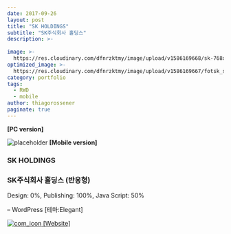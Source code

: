 ```yaml
---
date: 2017-09-26
layout: post
title: "SK HOLDINGS"
subtitle: "SK주식회사 홀딩스"
description: >-
  
image: >-
  https://res.cloudinary.com/dfnrzktmy/image/upload/v1586169668/sk-768x580_ntuvpf.jpg
optimized_image: >-
  https://res.cloudinary.com/dfnrzktmy/image/upload/v1586169667/fotsk_sum-400x260_fwfrb0.png
category: portfolio
tags: 
  - RWD
  - mobile
author: thiagorossener
paginate: true
---
```

<strong>[PC version]</strong>

![placeholder](https://res.cloudinary.com/dfnrzktmy/image/upload/v1586169668/sk_rwd-400x749_zw4ctm.jpg "SK HOLDINGS Mobile image")
<strong>[Mobile version]</strong>

### SK HOLDINGS

### SK주식회사 홀딩스 (반응형)

Design: 0%, Publishing: 100%, Java Script: 50%

– WordPress [테마:Elegant]

<a href="http://hwalan0411.dothome.co.kr/portfolio-item/sk/" target="_blank">
<img src="https://res.cloudinary.com/dfnrzktmy/image/upload/v1586177444/com_icon-150x129_r9kppl.png" alt="com_icon" class="site_icon">
[Website]
</a>